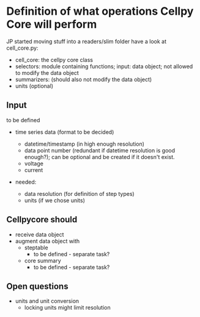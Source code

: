 # Definition of what operations Cellpy Core will perform

JP started moving stuff into a readers/slim folder have a look at cell_core.py:

  - cell_core: the cellpy core class
  - selectors: module containing functions; input: data object; not allowed to modify the data object
  - summarizers: (should also not modify the data object)
  - units (optional)

## Input
to be defined

- time series data (format to be decided)
  - datetime/timestamp (in high enough resolution)
  - data point number (redundant if datetime resolution is good enough?); can be optional and be created if it doesn't exist.
  - voltage
  - current

    
- needed:
  - data resolution (for definition of step types)
  - units (if we chose units)

## Cellpycore should
- receive data object
- augment data object with
  - steptable
    - to be defined - separate task?
  - core summary
    - to be defined - separate task?



## Open questions
- units and unit conversion
  - locking units might limit resolution
